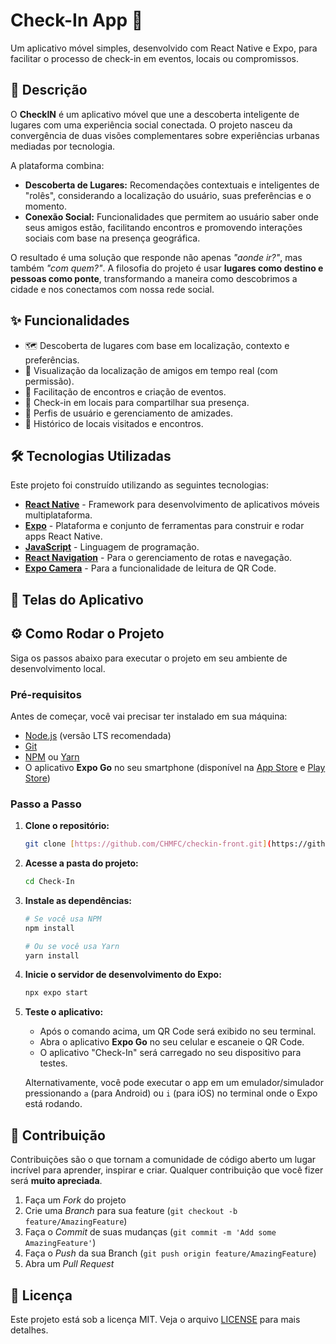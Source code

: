 # Check-In App 🚀

Um aplicativo móvel simples, desenvolvido com React Native e Expo, para facilitar o processo de check-in em eventos, locais ou compromissos.

## 📝 Descrição

O **CheckIN** é um aplicativo móvel que une a descoberta inteligente de lugares com uma experiência social conectada. O projeto nasceu da convergência de duas visões complementares sobre experiências urbanas mediadas por tecnologia.

A plataforma combina:
* **Descoberta de Lugares:** Recomendações contextuais e inteligentes de "rolês", considerando a localização do usuário, suas preferências e o momento.
* **Conexão Social:** Funcionalidades que permitem ao usuário saber onde seus amigos estão, facilitando encontros e promovendo interações sociais com base na presença geográfica.

O resultado é uma solução que responde não apenas *"aonde ir?"*, mas também *"com quem?"*. A filosofia do projeto é usar **lugares como destino e pessoas como ponte**, transformando a maneira como descobrimos a cidade e nos conectamos com nossa rede social.

## ✨ Funcionalidades

* 🗺️ Descoberta de lugares com base em localização, contexto e preferências.
* 📍 Visualização da localização de amigos em tempo real (com permissão).
* 📅 Facilitação de encontros e criação de eventos.
* 📲 Check-in em locais para compartilhar sua presença.
* 👤 Perfis de usuário e gerenciamento de amizades.
* 📜 Histórico de locais visitados e encontros.

## 🛠️ Tecnologias Utilizadas

Este projeto foi construído utilizando as seguintes tecnologias:

* [**React Native**](https://reactnative.dev/) - Framework para desenvolvimento de aplicativos móveis multiplataforma.
* [**Expo**](https://expo.dev/) - Plataforma e conjunto de ferramentas para construir e rodar apps React Native.
* [**JavaScript**](https://developer.mozilla.org/pt-BR/docs/Web/JavaScript) - Linguagem de programação.
* [**React Navigation**](https://reactnavigation.org/) - Para o gerenciamento de rotas e navegação.
* [**Expo Camera**](https://docs.expo.dev/versions/latest/sdk/camera/) - Para a funcionalidade de leitura de QR Code.

## 📸 Telas do Aplicativo

## ⚙️ Como Rodar o Projeto

Siga os passos abaixo para executar o projeto em seu ambiente de desenvolvimento local.

### Pré-requisitos

Antes de começar, você vai precisar ter instalado em sua máquina:
* [Node.js](https://nodejs.org/en/) (versão LTS recomendada)
* [Git](https://git-scm.com/)
* [NPM](https://www.npmjs.com/) ou [Yarn](https://yarnpkg.com/)
* O aplicativo **Expo Go** no seu smartphone (disponível na [App Store](https://apps.apple.com/us/app/expo-go/id982107779) e [Play Store](https://play.google.com/store/apps/details?id=host.exp.exponent&hl=pt_BR&gl=US))

### Passo a Passo

1.  **Clone o repositório:**
    ```bash
    git clone [https://github.com/CHMFC/checkin-front.git](https://github.com/CHMFC/checkin-front.git)
    ```

2.  **Acesse a pasta do projeto:**
    ```bash
    cd Check-In
    ```

3.  **Instale as dependências:**
    ```bash
    # Se você usa NPM
    npm install

    # Ou se você usa Yarn
    yarn install
    ```

4.  **Inicie o servidor de desenvolvimento do Expo:**
    ```bash
    npx expo start
    ```

5.  **Teste o aplicativo:**
    * Após o comando acima, um QR Code será exibido no seu terminal.
    * Abra o aplicativo **Expo Go** no seu celular e escaneie o QR Code.
    * O aplicativo "Check-In" será carregado no seu dispositivo para testes.

    Alternativamente, você pode executar o app em um emulador/simulador pressionando `a` (para Android) ou `i` (para iOS) no terminal onde o Expo está rodando.

## 🤝 Contribuição

Contribuições são o que tornam a comunidade de código aberto um lugar incrível para aprender, inspirar e criar. Qualquer contribuição que você fizer será **muito apreciada**.

1.  Faça um *Fork* do projeto
2.  Crie uma *Branch* para sua feature (`git checkout -b feature/AmazingFeature`)
3.  Faça o *Commit* de suas mudanças (`git commit -m 'Add some AmazingFeature'`)
4.  Faça o *Push* da sua Branch (`git push origin feature/AmazingFeature`)
5.  Abra um *Pull Request*

## 📄 Licença

Este projeto está sob a licença MIT. Veja o arquivo [LICENSE](LICENSE) para mais detalhes.
